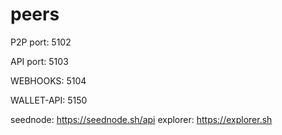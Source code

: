 # peers


P2P port: 5102

API port: 5103

WEBHOOKS: 5104

WALLET-API: 5150


seednode: https://seednode.sh/api
explorer: https://explorer.sh



